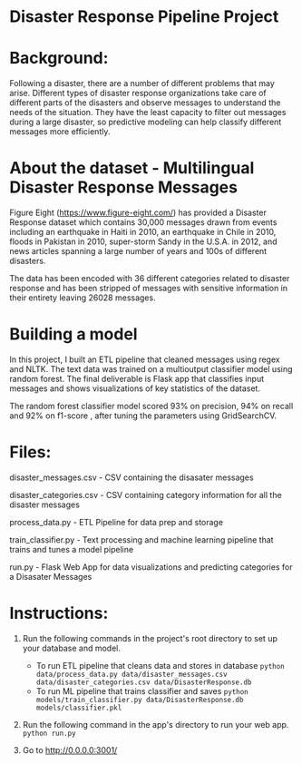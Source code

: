 # Disaster Response Pipeline Project

# Background:
Following a disaster, there are a number of different problems that may arise. Different types of disaster response organizations take care of different parts of the disasters and observe messages to understand the needs of the situation. They have the least capacity to filter out messages during a large disaster, so predictive modeling can help classify different messages more efficiently.

# About the dataset - Multilingual Disaster Response Messages
Figure Eight (https://www.figure-eight.com/) has provided a Disaster Response dataset which contains 30,000 messages drawn from events including an earthquake in Haiti in 2010, an earthquake in Chile in 2010, floods in Pakistan in 2010, super-storm Sandy in the U.S.A. in 2012, and news articles spanning a large number of years and 100s of different disasters.

The data has been encoded with 36 different categories related to disaster response and has been stripped of messages with sensitive information in their entirety leaving 26028 messages.

# Building a model
In this project, I built an ETL pipeline that cleaned messages using regex and NLTK. The text data was trained on a multioutput classifier model using random forest. The final deliverable is Flask app that classifies input messages and shows visualizations of key statistics of the dataset.

The random forest classifier model scored 93% on precision, 94% on recall and 92% on f1-score , after tuning the parameters using GridSearchCV.

# Files:
disaster_messages.csv - CSV containing the disasater messages

disaster_categories.csv - CSV containing category information for all the disaster messages

process_data.py - ETL Pipeline for data prep and storage

train_classifier.py - Text processing and machine learning pipeline that trains and tunes a model pipeline

run.py - Flask Web App for data visualizations and predicting categories for a Disasater Messages

# Instructions:
1. Run the following commands in the project's root directory to set up your database and model.

    - To run ETL pipeline that cleans data and stores in database
        `python data/process_data.py data/disaster_messages.csv data/disaster_categories.csv data/DisasterResponse.db`
    - To run ML pipeline that trains classifier and saves
        `python models/train_classifier.py data/DisasterResponse.db models/classifier.pkl`

2. Run the following command in the app's directory to run your web app.
    `python run.py`

3. Go to http://0.0.0.0:3001/

